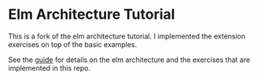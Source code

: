 # Elm Architecture Tutorial

This is a fork of the elm architecture tutorial. I implemented the extension
exercises on top of the basic examples.

See the [guide](http://guide.elm-lang.org/architecture/) for details on the elm
architecture and the exercises that are implemented in this repo.
